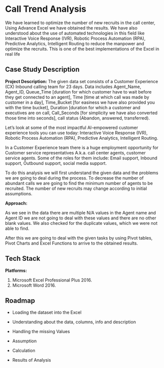 
# Call Trend Analysis

We have learned to optimize the number of new recruits in the call center, Using Advance Excel we have
obtained the results. We have also understood about the use of automated technologies in this field like
Interactive Voice Response (IVR), Robotic Process Automation (RPA), Predictive Analytics, Intelligent
Routing to reduce the manpower and optimize the recruits. This is one of the best implementations of
the Excel in real life


## Case Study Description

**Project Description:**
The given data set consists of a Customer Experience (CX) Inbound calling team for 23 days. Data includes
Agent_Name, Agent_ID, Queue_Time [duration for which customer have to wait before they get
connected to an agent], Time [time at which call was made by customer in a day], Time_Bucket [for
easiness we have also provided you with the time bucket], Duration [duration for which a customer and
executives are on call, Call_Seconds [for simplicity we have also converted those time into seconds], call
status (Abandon, answered, transferred).

Let’s look at some of the most impactful AI-empowered customer experience tools you can use today:
Interactive Voice Response (IVR), Robotic Process Automation (RPA), Predictive Analytics, Intelligent
Routing.

In a Customer Experience team there is a huge employment opportunity for Customer service
representatives A.k.a. call center agents, customer service agents. Some of the roles for them include:
Email support, Inbound support, Outbound support, social media support.

To do this analysis we will first understand the given data and the problems we are going to deal during
the process. To decrease the number of abundant calls we are going to find the minimum number of
agents to be recruited. The number of new recruits may change according to initial assumptions.

**Approach:**

As we see in the data there are multiple N/A values in the Agent name and Agent ID we are not going to
deal with these values and there are no other blank values. We also checked for the duplicate values,
which we were not able to find.


After this we are going to deal with the given tasks by using Pivot tables, Pivot Charts and Excel Functions
to arrive to the obtained results.
## Tech Stack

**Platforms:** 
  1. Microsoft Excel Professional Plus 2016.
  2. Microsoft Word 2016.




## Roadmap

- Loading the dataset into the Excel 

- Understanding about the data, columns, info and description

- Handling the missing Values

- Assumption

- Calculation

- Results of Analysis


